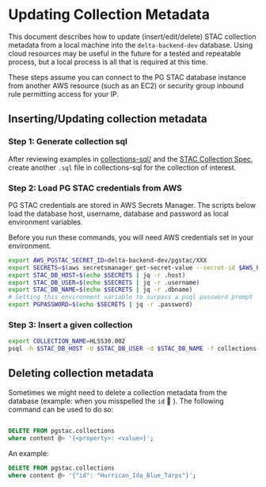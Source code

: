 # Updating Collection Metadata

This document describes how to update (insert/edit/delete) STAC collection metadata from a local machine into the `delta-backend-dev` database. Using cloud resources may be useful in the future for a tested and repeatable process, but a local process is all that is required at this time.

These steps assume you can connect to the PG STAC database instance from another AWS resource (such as an EC2) or security group inbound rule permitting access for your IP.

## Inserting/Updating collection metadata

### Step 1: Generate collection sql

After reviewing examples in [collections-sql/](./collections-sql/) and the [STAC Collection Spec](https://github.com/radiantearth/stac-spec/blob/master/collection-spec/README.md), create another `.sql` file in collections-sql for the collection of interest.

### Step 2: Load PG STAC credentials from AWS

PG STAC credentials are stored in AWS Secrets Manager. The scripts below load the database host, username, database and password as local environment variables.

Before you run these commands, you will need AWS credentials set in your environment.

```bash
export AWS_PGSTAC_SECRET_ID=delta-backend-dev/pgstac/XXX
export SECRETS=$(aws secretsmanager get-secret-value --secret-id $AWS_PGSTAC_SECRET_ID | jq -c '.SecretString | fromjson')
export STAC_DB_HOST=$(echo $SECRETS | jq -r .host)
export STAC_DB_USER=$(echo $SECRETS | jq -r .username)
export STAC_DB_NAME=$(echo $SECRETS | jq -r .dbname)
# Setting this environment variable to surpass a psql password prompt
export PGPASSWORD=$(echo $SECRETS | jq -r .password)
```

### Step 3: Insert a given collection

```bash
export COLLECTION_NAME=HLSS30.002
psql -h $STAC_DB_HOST -U $STAC_DB_USER -d $STAC_DB_NAME -f collections-sql/${COLLECTION_NAME}.sql
```

## Deleting collection metadata

Sometimes we might need to delete a collection metadata from the database (example: when you misspelled the `id` :eyes: ).
The following command can be used to do so:

```sql

DELETE FROM pgstac.collections
where content @> '{<property>: <value>}';

```

An example:

```sql
DELETE FROM pgstac.collections
where content @> '{"id": "Hurrican_Ida_Blue_Tarps"}';
```
